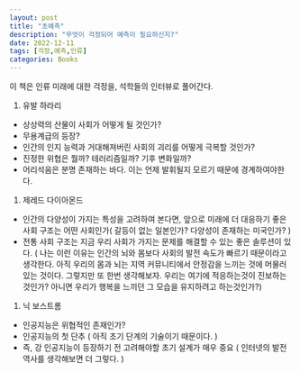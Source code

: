 ```yaml
---
layout: post
title: "초예측"
description: "무엇이 걱정되어 예측이 필요하신지?"
date: 2022-12-11
tags: [걱정,예측,인류]
categories: Books
---
```


이 책은 인류 미래에 대한 걱정을, 석학들의 인터뷰로 풀어간다.

1. 유발 하라리
- 상상력의 산물이 사회가 어떻게 될 것인가?
- 무용계급의 등장?
- 인간의 인지 능력과 거대해져버린 사회의 괴리를 어떻게 극복할 것인가?
- 진정한 위협은 뭘까? 테러리즘일까? 기후 변화일까?
- 어리석음은 분명 존재하는 바다. 이는 언제 발휘될지 모르기 때문에 경계하여야한다.
1. 제레드 다이아몬드
- 인간의 다양성이 가지는 특성을 고려하여 본다면, 앞으로 미래에 더 대응하기 좋은 사회 구조는 어떤 사회인가( 갈등이 없는 일본인가? 다양성이 존재하는 미국인가? )
- 전통 사회 구조는 지금 우리 사회가 가지는 문제를 해결할 수 있는 좋은 솔루션이 있다. 
( 나는 이런 이유는 인간의 뇌와 몸보다 사회의 발전 속도가 빠르기 때문이라고 생각한다. 아직 우리의 몸과 뇌는 지역 커뮤니티에서 안정감을 느끼는 것에 머물러 있는 것이다. 그렇지만 또 한번 생각해보자. 우리는 여기에 적응하는것이 진보하는것인가? 아니면 우리가 행복을 느끼던 그 모습을 유지하려고 하는것인가?)
1. 닉 보스트롬
- 인공지능은 위협적인 존재인가?
- 인공지능의 첫 단추 ( 아직 초기 단계의 기술이기 때문이다. )
- 즉, 강 인공지능이 등장하기 전 고려해야할 초기 설계가 매우 중요 ( 인터넷의 발전 역사를 생각해보면 더 그렇다. )